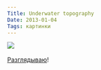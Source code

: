 ```yaml
---
Title: Underwater topography
Date: 2013-01-04
Tags: картинки
---
```


<div class="text"><img src="https://dl.dropbox.com/u/140528/site/map-7.jpg" /><br /><br />
<a href="http://www.thisiscolossal.com/2013/01/explore-the-underwater-topography-of-north-american-lakes-with-these-laser-cut-wood-maps-by-below-the-boat">Разглядываю</a>!</div>